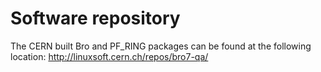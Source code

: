 # Software repository

The CERN built Bro and PF_RING packages can be found at the following location: http://linuxsoft.cern.ch/repos/bro7-qa/
